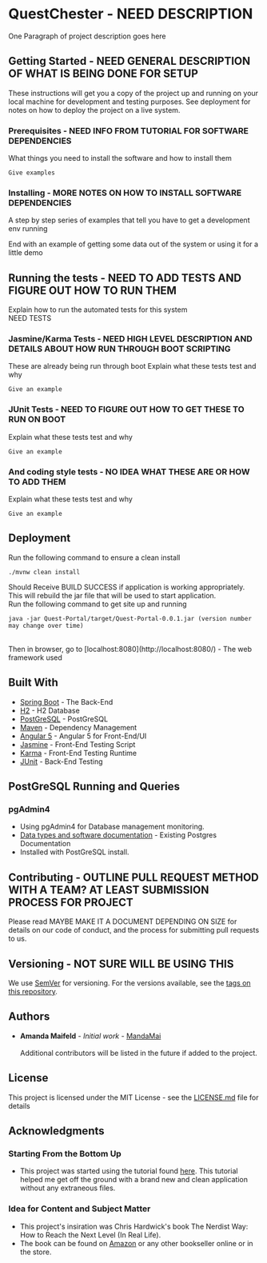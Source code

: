 # QuestChester - NEED DESCRIPTION

One Paragraph of project description goes here<br />



## Getting Started - NEED GENERAL DESCRIPTION OF WHAT IS BEING DONE FOR SETUP

These instructions will get you a copy of the project up and running on your local machine for development and testing purposes. See deployment for notes on how to deploy the project on a live system.

### Prerequisites - NEED INFO FROM TUTORIAL FOR SOFTWARE DEPENDENCIES

What things you need to install the software and how to install them

```
Give examples
```

### Installing - MORE NOTES ON HOW TO INSTALL SOFTWARE DEPENDENCIES

A step by step series of examples that tell you have to get a development env running


End with an example of getting some data out of the system or using it for a little demo

## Running the tests - NEED TO ADD TESTS AND FIGURE OUT HOW TO RUN THEM

Explain how to run the automated tests for this system<br />
NEED TESTS

### Jasmine/Karma Tests - NEED HIGH LEVEL DESCRIPTION AND DETAILS ABOUT HOW RUN THROUGH BOOT SCRIPTING
These are already being run through boot
Explain what these tests test and why

```
Give an example
```
### JUnit Tests - NEED TO FIGURE OUT HOW TO GET THESE TO RUN ON BOOT

Explain what these tests test and why

```
Give an example
```

### And coding style tests - NO IDEA WHAT THESE ARE OR HOW TO ADD THEM

Explain what these tests test and why

```
Give an example
```

## Deployment
Run the following command to ensure a clean install
```
./mvnw clean install 
```
Should Receive BUILD SUCCESS if application is working appropriately.
This will rebuild the jar file that will be used to start application.
<br />
Run the following command to get site up and running
```
java -jar Quest-Portal/target/Quest-Portal-0.0.1.jar (version number may change over time)
```
<br />
Then in browser, go to 
[localhost:8080](http://localhost:8080/) - The web framework used

## Built With

* [Spring Boot](https://projects.spring.io/spring-boot/) - The Back-End
* [H2](http://www.h2database.com/html/main.html) - H2 Database
* [PostGreSQL](https://www.postgresql.org/) - PostGreSQL
* [Maven](https://maven.apache.org/) - Dependency Management
* [Angular 5](https://angular.io/) - Angular 5 for Front-End/UI
* [Jasmine](https://angular.io/) - Front-End Testing Script
* [Karma](https://angular.io/) - Front-End Testing Runtime
* [JUnit](https://angular.io/) - Back-End Testing

## PostGreSQL Running and Queries
### pgAdmin4
* Using pgAdmin4 for Database management monitoring.
* [Data types and software documentation](https://www.postgresql.org/docs/current/static/index.html) - Existing Postgres Documentation
* Installed with PostGreSQL install.

## Contributing - OUTLINE PULL REQUEST METHOD WITH A TEAM? AT LEAST SUBMISSION PROCESS FOR PROJECT

Please read  MAYBE MAKE IT A DOCUMENT DEPENDING ON SIZE for details on our code of conduct, and the process for submitting pull requests to us.

## Versioning - NOT SURE WILL BE USING THIS

We use [SemVer](http://semver.org/) for versioning. For the versions available, see the [tags on this repository](https://github.com/your/project/tags). 

## Authors

* **Amanda Maifeld** - *Initial work* - [MandaMai](https://github.com/MandaMai)<br /><br />
Additional contributors will be listed in the future if added to the project.

## License

This project is licensed under the MIT License - see the [LICENSE.md](LICENSE.md) file for details

## Acknowledgments
### Starting From the Bottom Up
* This project was started using the tutorial found [here](https://shekhargulati.com/2017/11/08/a-minimalist-guide-to-building-spring-boot-angular-5-applications/).  This tutorial helped me get off the ground with a brand new and clean application without any extraneous files.  
### Idea for Content and Subject Matter
* This project's insiration was Chris Hardwick's book The Nerdist Way: How to Reach the Next Level (In Real Life).
* The book can be found on [Amazon](https://www.amazon.com/Nerdist-Way-Reach-Next-Level/dp/0425243540/) or any other bookseller online or in the store.
